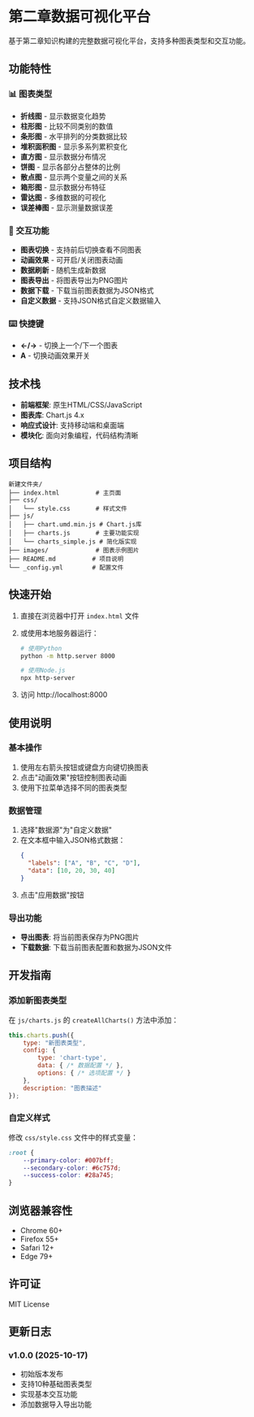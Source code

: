# 第二章数据可视化平台

基于第二章知识构建的完整数据可视化平台，支持多种图表类型和交互功能。

## 功能特性

### 📊 图表类型
- **折线图** - 显示数据变化趋势
- **柱形图** - 比较不同类别的数值  
- **条形图** - 水平排列的分类数据比较
- **堆积面积图** - 显示多系列累积变化
- **直方图** - 显示数据分布情况
- **饼图** - 显示各部分占整体的比例
- **散点图** - 显示两个变量之间的关系
- **箱形图** - 显示数据分布特征
- **雷达图** - 多维数据的可视化
- **误差棒图** - 显示测量数据误差

### 🎯 交互功能
- **图表切换** - 支持前后切换查看不同图表
- **动画效果** - 可开启/关闭图表动画
- **数据刷新** - 随机生成新数据
- **图表导出** - 将图表导出为PNG图片
- **数据下载** - 下载当前图表数据为JSON格式
- **自定义数据** - 支持JSON格式自定义数据输入

### ⌨️ 快捷键
- **←/→** - 切换上一个/下一个图表
- **A** - 切换动画效果开关

## 技术栈

- **前端框架**: 原生HTML/CSS/JavaScript
- **图表库**: Chart.js 4.x
- **响应式设计**: 支持移动端和桌面端
- **模块化**: 面向对象编程，代码结构清晰

## 项目结构

```
新建文件夹/
├── index.html          # 主页面
├── css/
│   └── style.css       # 样式文件
├── js/
│   ├── chart.umd.min.js # Chart.js库
│   ├── charts.js       # 主要功能实现
│   └── charts_simple.js # 简化版实现
├── images/             # 图表示例图片
├── README.md          # 项目说明
└── _config.yml        # 配置文件
```

## 快速开始

1. 直接在浏览器中打开 `index.html` 文件
2. 或使用本地服务器运行：
   ```bash
   # 使用Python
   python -m http.server 8000
   
   # 使用Node.js
   npx http-server
   ```

3. 访问 http://localhost:8000

## 使用说明

### 基本操作
1. 使用左右箭头按钮或键盘方向键切换图表
2. 点击"动画效果"按钮控制图表动画
3. 使用下拉菜单选择不同的图表类型

### 数据管理
1. 选择"数据源"为"自定义数据"
2. 在文本框中输入JSON格式数据：
   ```json
   {
     "labels": ["A", "B", "C", "D"],
     "data": [10, 20, 30, 40]
   }
   ```
3. 点击"应用数据"按钮

### 导出功能
- **导出图表**: 将当前图表保存为PNG图片
- **下载数据**: 下载当前图表配置和数据为JSON文件

## 开发指南

### 添加新图表类型
在 `js/charts.js` 的 `createAllCharts()` 方法中添加：

```javascript
this.charts.push({
    type: "新图表类型",
    config: {
        type: 'chart-type',
        data: { /* 数据配置 */ },
        options: { /* 选项配置 */ }
    },
    description: "图表描述"
});
```

### 自定义样式
修改 `css/style.css` 文件中的样式变量：

```css
:root {
    --primary-color: #007bff;
    --secondary-color: #6c757d;
    --success-color: #28a745;
}
```

## 浏览器兼容性

- Chrome 60+
- Firefox 55+
- Safari 12+
- Edge 79+

## 许可证

MIT License

## 更新日志

### v1.0.0 (2025-10-17)
- 初始版本发布
- 支持10种基础图表类型
- 实现基本交互功能
- 添加数据导入导出功能